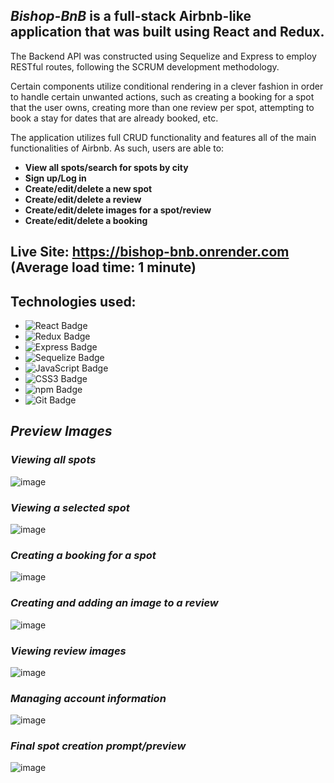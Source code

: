 ## _Bishop-BnB_ is a full-stack Airbnb-like application that was built using React and Redux. 
The Backend API was constructed using Sequelize and Express to employ RESTful routes, following the SCRUM development methodology.

Certain components utilize conditional rendering in a clever fashion in order to handle certain unwanted actions, such as creating a booking for a spot that the user owns, creating more than one review per spot, attempting to book a stay for dates that are already booked, etc.

The application utilizes full CRUD functionality and features all of the main functionalities of Airbnb. As such, users are able to:
*  **View all spots/search for spots by city**
*  **Sign up/Log in**
*  **Create/edit/delete a new spot**
*  **Create/edit/delete a review**
*  **Create/edit/delete images for a spot/review**
*  **Create/edit/delete a booking**

## Live Site: https://bishop-bnb.onrender.com (Average load time: 1 minute)

## Technologies used:
* ![React Badge](https://img.shields.io/badge/React-61DAFB?logo=react&logoColor=000&style=flat)
* ![Redux Badge](https://img.shields.io/badge/Redux-764ABC?logo=redux&logoColor=fff&style=flat)
* ![Express Badge](https://img.shields.io/badge/Express-000?logo=express&logoColor=fff&style=flat)
* ![Sequelize Badge](https://img.shields.io/badge/Sequelize-52B0E7?logo=sequelize&logoColor=fff&style=flat)
* ![JavaScript Badge](https://img.shields.io/badge/JavaScript-F7DF1E?logo=javascript&logoColor=000&style=flat)
* ![CSS3 Badge](https://img.shields.io/badge/CSS3-1572B6?logo=css3&logoColor=fff&style=flat)
* ![npm Badge](https://img.shields.io/badge/npm-CB3837?logo=npm&logoColor=fff&style=flat)
* ![Git Badge](https://img.shields.io/badge/Git-F05032?logo=git&logoColor=fff&style=flat)


## _Preview Images_

### _Viewing all spots_
![image](https://user-images.githubusercontent.com/95946808/202930075-262f7f60-7839-45cc-b68d-ce83179be1cb.png)

### _Viewing a selected spot_
![image](https://user-images.githubusercontent.com/95946808/202931748-9205d55d-06f9-4eac-9ddf-2343c66e6eba.png)

### _Creating a booking for a spot_
![image](https://user-images.githubusercontent.com/95946808/202931914-adfbb754-cdff-45c8-8043-cd721d96e2c1.png)

### _Creating and adding an image to a review_
![image](https://user-images.githubusercontent.com/95946808/202932064-845001b8-a34a-4692-a5db-803459e53e82.png)

### _Viewing review images_
![image](https://user-images.githubusercontent.com/95946808/202932169-91c3f657-61ff-478d-aa4c-b75d5d4d9823.png)

### _Managing account information_
![image](https://user-images.githubusercontent.com/95946808/202932453-a5cdc465-6ec2-4fdd-8d91-42f7cf292e1a.png)

### _Final spot creation prompt/preview_
![image](https://user-images.githubusercontent.com/95946808/202932916-0d9412fd-78b1-41e1-88f8-af0aadccc6e4.png)
